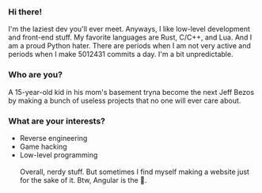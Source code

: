 ### Hi there!
I'm the laziest dev you'll ever meet. Anyways, I like low-level development and front-end stuff. My favorite languages are Rust, C/C++, and Lua. And I am a proud Python hater.
There are periods when I am not very active and periods when I make 5012431 commits a day. I'm a bit unpredictable.
### Who are you?
A 15-year-old kid in his mom's basement tryna become the next Jeff Bezos by making a bunch of useless projects that no one will ever care about.
### What are your interests?
- Reverse engineering
- Game hacking
- Low-level programming \
\
Overall, nerdy stuff. But sometimes I find myself making a website just for the sake of it. Btw, Angular is the 🐐.
<!--
**raycast6000/raycast6000** is a ✨ _special_ ✨ repository because its `README.md` (this file) appears on your GitHub profile.

Here are some ideas to get you started:

- 🔭 I’m currently working on ...
- 🌱 I’m currently learning ...
- 👯 I’m looking to collaborate on ...
- 🤔 I’m looking for help with ...
- 💬 Ask me about ...
- 📫 How to reach me: ...
- 😄 Pronouns: ...
- ⚡ Fun fact: ...
-->
